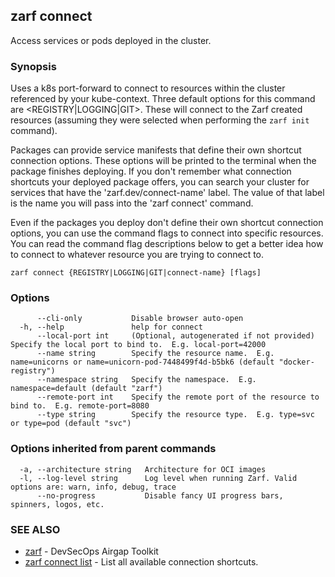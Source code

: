 ## zarf connect

Access services or pods deployed in the cluster.

### Synopsis

Uses a k8s port-forward to connect to resources within the cluster referenced by your kube-context.
Three default options for this command are <REGISTRY|LOGGING|GIT>. These will connect to the Zarf created resources (assuming they were selected when performing the `zarf init` command).

Packages can provide service manifests that define their own shortcut connection options. These options will be printed to the terminal when the package finishes deploying.
 If you don't remember what connection shortcuts your deployed package offers, you can search your cluster for services that have the 'zarf.dev/connect-name' label. The value of that label is the name you will pass into the 'zarf connect' command. 

Even if the packages you deploy don't define their own shortcut connection options, you can use the command flags to connect into specific resources. You can read the command flag descriptions below to get a better idea how to connect to whatever resource you are trying to connect to.

```
zarf connect {REGISTRY|LOGGING|GIT|connect-name} [flags]
```

### Options

```
      --cli-only           Disable browser auto-open
  -h, --help               help for connect
      --local-port int     (Optional, autogenerated if not provided) Specify the local port to bind to.  E.g. local-port=42000
      --name string        Specify the resource name.  E.g. name=unicorns or name=unicorn-pod-7448499f4d-b5bk6 (default "docker-registry")
      --namespace string   Specify the namespace.  E.g. namespace=default (default "zarf")
      --remote-port int    Specify the remote port of the resource to bind to.  E.g. remote-port=8080
      --type string        Specify the resource type.  E.g. type=svc or type=pod (default "svc")
```

### Options inherited from parent commands

```
  -a, --architecture string   Architecture for OCI images
  -l, --log-level string      Log level when running Zarf. Valid options are: warn, info, debug, trace
      --no-progress           Disable fancy UI progress bars, spinners, logos, etc.
```

### SEE ALSO

* [zarf](zarf.md)	 - DevSecOps Airgap Toolkit
* [zarf connect list](zarf_connect_list.md)	 - List all available connection shortcuts.

